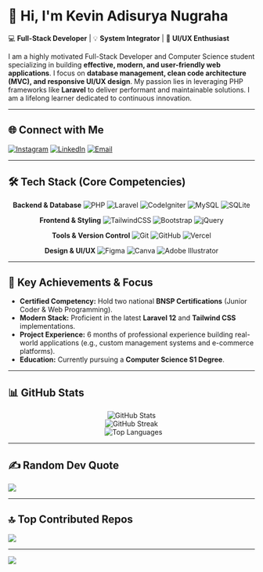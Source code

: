# 👋 Hi, I'm Kevin Adisurya Nugraha

💻 **Full-Stack Developer** | 💡 **System Integrator** | 🎨 **UI/UX Enthusiast**

I am a highly motivated Full-Stack Developer and Computer Science student specializing in building **effective, modern, and user-friendly web applications**. I focus on **database management, clean code architecture (MVC), and responsive UI/UX design**. My passion lies in leveraging PHP frameworks like **Laravel** to deliver performant and maintainable solutions. I am a lifelong learner dedicated to continuous innovation.

---

## 🌐 Connect with Me
[![Instagram](https://img.shields.io/badge/Instagram-%23E4405F.svg?logo=Instagram&logoColor=white)](https://www.instagram.com/kvn.ads/?hl=id)
[![LinkedIn](https://img.shields.io/badge/LinkedIn-%230077B5.svg?logo=linkedin&logoColor=white)](https://www.linkedin.com/in/kevin-adisurya-nugraha-51a913243/)
[![Email](https://img.shields.io/badge/Email-D14836?logo=gmail&logoColor=white)](mailto:habeelkevin@gmail.com)

---

## 🛠 Tech Stack (Core Competencies)

<div align='center'>

**Backend & Database**
![PHP](https://img.shields.io/badge/php-%23777BB4.svg?style=for-the-badge&logo=php&logoColor=white)
![Laravel](https://img.shields.io/badge/laravel-%23FF2D20.svg?style=for-the-badge&logo=laravel&logoColor=white)
![CodeIgniter](https://img.shields.io/badge/CodeIgniter-%23EF4223.svg?style=for-the-badge&logo=codeIgniter&logoColor=white)
![MySQL](https://img.shields.io/badge/mysql-4479A1.svg?style=for-the-badge&logo=mysql&logoColor=white)
![SQLite](https://img.shields.io/badge/sqlite-%2307405e.svg?style=for-the-badge&logo=sqlite&logoColor=white)

**Frontend & Styling**
![TailwindCSS](https://img.shields.io/badge/tailwindcss-%2338B2AC.svg?style=for-the-badge&logo=tailwind-css&logoColor=white)
![Bootstrap](https://img.shields.io/badge/bootstrap-%238511FA.svg?style=for-the-badge&logo=bootstrap&logoColor=white)
![jQuery](https://img.shields.io/badge/jquery-%230769AD.svg?style=for-the-badge&logo=jquery&logoColor=white)

**Tools & Version Control**
![Git](https://img.shields.io/badge/git-%23F05033.svg?style=for-the-badge&logo=git&logoColor=white)
![GitHub](https://img.shields.io/badge/github-%23121011.svg?style=for-the-badge&logo=github&logoColor=white)
![Vercel](https://img.shields.io/badge/vercel-%23000000.svg?style=for-the-badge&logo=vercel&logoColor=white)

**Design & UI/UX**
![Figma](https://img.shields.io/badge/figma-%23F24E1E.svg?style=for-the-badge&logo=figma&logoColor=white)
![Canva](https://img.shields.io/badge/Canva-%2300C4CC.svg?style=for-the-badge&logo=Canva&logoColor=white)
![Adobe Illustrator](https://img.shields.io/badge/adobe%20illustrator-%23FF9A00.svg?style=for-the-badge&logo=adobe%20illustrator&logoColor=white)

</div>

---

## 🚀 Key Achievements & Focus

- **Certified Competency:** Hold two national **BNSP Certifications** (Junior Coder & Web Programming).
- **Modern Stack:** Proficient in the latest **Laravel 12** and **Tailwind CSS** implementations.
- **Project Experience:** 6 months of professional experience building real-world applications (e.g., custom management systems and e-commerce platforms).
- **Education:** Currently pursuing a **Computer Science S1 Degree**.

---

## 📊 GitHub Stats

<div align="center">

  <img src="https://github-readme-stats.vercel.app/api?username=kevinadisuryanugraha&show_icons=true&theme=tokyonight" alt="GitHub Stats" />
  <br/>
  <img src="https://nirzak-streak-stats.vercel.app/?user=kevinadisuryanugraha&theme=tokyonight&hide_border=false" alt="GitHub Streak" />
  <br/>
  <img src="https://github-readme-stats.vercel.app/api/top-langs/?username=kevinadisuryanugraha&layout=compact&theme=tokyonight" alt="Top Languages" />

</div>

---

## ✍️ Random Dev Quote
![](https://quotes-github-readme.vercel.app/api?type=horizontal&theme=radical)

---

## 🔝 Top Contributed Repos
![](https://github-contributor-stats.vercel.app/api?username=kevinadisuryanugraha&limit=5&theme=tokyonight&combine_all_yearly_contributions=true)

---

[![](https://visitcount.itsvg.in/api?id=kevinadisuryanugraha&icon=0&color=0)](https://visitcount.itsvg.in)
